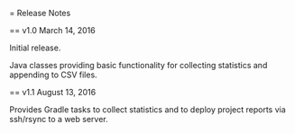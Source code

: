 = Release Notes

== v1.0 March 14, 2016

Initial release.

Java classes providing basic functionality for collecting statistics
and appending to CSV files.

== v1.1 August 13, 2016

Provides Gradle tasks to collect statistics and to deploy
project reports via ssh/rsync to a web server.
